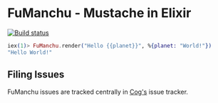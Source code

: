 # FuManchu - Mustache in Elixir

[![Build status](https://badge.buildkite.com/b6a81825f66406d168234e901a77f6f519652e4eae4e5b5093.svg)](https://buildkite.com/operable/fumanchu)

```elixir
iex(1)> FuManchu.render("Hello {{planet}}", %{planet: "World!"})
"Hello World!"
```

## Filing Issues

FuManchu issues are tracked centrally in [Cog's](https://github.com/operable/cog/issues) issue tracker.
